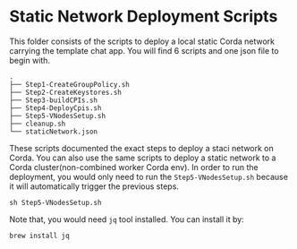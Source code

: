 # Static Network Deployment Scripts 

This folder consists of the scripts to deploy a local static Corda network carrying the template chat app. You will find 6 scripts and one json file to begin with. 

```
.
├── Step1-CreateGroupPolicy.sh
├── Step2-CreateKeystores.sh
├── Step3-buildCPIs.sh
├── Step4-DeployCpis.sh
├── Step5-VNodesSetup.sh
├── cleanup.sh
└── staticNetwork.json
```
These scripts documented the exact steps to deploy a staci network on Corda. You can also use the same scripts to deploy a static network to a Corda cluster(non-combined worker Corda env). In order to run the deployment, you would only need to run the `Step5-VNodesSetup.sh` because it will automatically trigger the previous steps. 
```
sh Step5-VNodesSetup.sh
```
Note that, you would need `jq` tool installed. You can install it by: 
```
brew install jq
```
